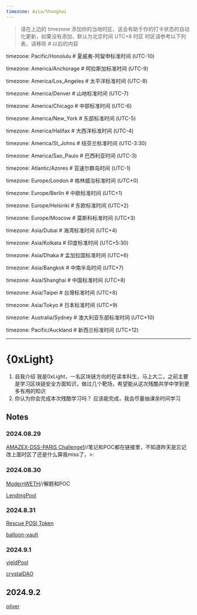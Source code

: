 ```yaml
---
timezone: Asia/Shanghai
---
```


> 请在上边的 timezone 添加你的当地时区，这会有助于你的打卡状态的自动化更新，如果没有添加，默认为北京时间 UTC+8 时区
> 时区请参考以下列表，请移除 # 以后的内容

timezone: Pacific/Honolulu # 夏威夷-阿留申标准时间 (UTC-10)

timezone: America/Anchorage # 阿拉斯加标准时间 (UTC-9)

timezone: America/Los_Angeles # 太平洋标准时间 (UTC-8)

timezone: America/Denver # 山地标准时间 (UTC-7)

timezone: America/Chicago # 中部标准时间 (UTC-6)

timezone: America/New_York # 东部标准时间 (UTC-5)

timezone: America/Halifax # 大西洋标准时间 (UTC-4)

timezone: America/St_Johns # 纽芬兰标准时间 (UTC-3:30)

timezone: America/Sao_Paulo # 巴西利亚时间 (UTC-3)

timezone: Atlantic/Azores # 亚速尔群岛时间 (UTC-1)

timezone: Europe/London # 格林威治标准时间 (UTC+0)

timezone: Europe/Berlin # 中欧标准时间 (UTC+1)

timezone: Europe/Helsinki # 东欧标准时间 (UTC+2)

timezone: Europe/Moscow # 莫斯科标准时间 (UTC+3)

timezone: Asia/Dubai # 海湾标准时间 (UTC+4)

timezone: Asia/Kolkata # 印度标准时间 (UTC+5:30)

timezone: Asia/Dhaka # 孟加拉国标准时间 (UTC+6)

timezone: Asia/Bangkok # 中南半岛时间 (UTC+7)

timezone: Asia/Shanghai # 中国标准时间 (UTC+8)

timezone: Asia/Taipei # 台灣标准时间 (UTC+8)

timezone: Asia/Tokyo # 日本标准时间 (UTC+9)

timezone: Australia/Sydney # 澳大利亚东部标准时间 (UTC+10)

timezone: Pacific/Auckland # 新西兰标准时间 (UTC+12)

---

# {0xLight}

1. 自我介绍
 我是0xLight，一名区块链方向的在读本科生，马上大二，之前主要是学习区块链安全方面知识，做过几个靶场，希望能从这次残酷共学中学到更多有用的知识    
2. 你认为你会完成本次残酷学习吗？
 应该能完成，我会尽量抽课余时间学习

## Notes

<!-- Content_START -->

### 2024.08.29

[AMAZEX-DSS-PARIS Challenge1](https://github.com/JadeLight7/AMAZEX-DSS-PARIS/blob/main/Operation%20magic%20redemption.md)//笔记和POC都在链接里，不知道昨天是忘记改上面时区了还是什么算我miss了，>:
### 2024.08.30

[ModernWETH](https://github.com/JadeLight7/AMAZEX-DSS-PARIS/blob/main/ModernWETH.md)//解题和POC

[LendingPool](https://github.com/JadeLight7/AMAZEX-DSS-PARIS/blob/main/LendingPool.md)

### 2024.8.31

[Rescue POSI Token](https://github.com/JadeLight7/AMAZEX-DSS-PARIS/blob/main/Operation%20Rescue%20POSI%20Token!.md)

[balloon-vault](https://github.com/JadeLight7/AMAZEX-DSS-PARIS/blob/main/balloon-vault.md)

### 2024.9.1
[yieldPool](https://github.com/JadeLight7/AMAZEX-DSS-PARIS/blob/main/yieldPool.md)

[crystalDAO](https://github.com/JadeLight7/AMAZEX-DSS-PARIS/blob/main/crystalDAO.md)

## 2024.9.2

[oilver](https://github.com/JadeLight7/AMAZEX-DSS-PARIS/blob/main/oilver.md)
<!-- Content_END -->
